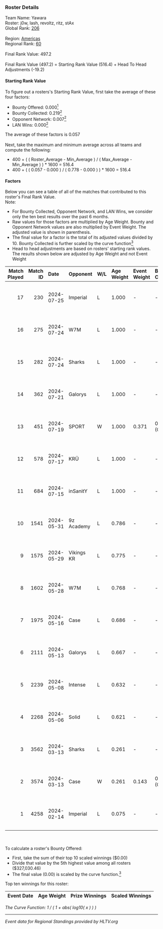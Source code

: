 ### Roster Details<br />
Team Name: Yawara<br />
Roster: j0w, lash, revoltz, ritz, stAx<br />
Global Rank: [206](../standings_global.md)<br />
<br />
Region: [Americas]( ../standings_americas.md)<br />
Regional Rank: [60]( ../standings_americas.md)<br />
<br />
Final Rank Value:  497.2<br />
<br />
Final Rank Value (497.2) = Starting Rank Value (516.4) + Head To Head Adjustments (-19.2)<br />

#### Starting Rank Value<br />
To figure out a rosters's Starting Rank Value, first take the average of these four factors:<br />
- Bounty Offered: 0.000[<sup>1</sup>](#table2)
- Bounty Collected: 0.219[<sup>2</sup>](#table1)
- Opponent Network: 0.007[<sup>2</sup>](#table1)
- LAN Wins: 0.000[<sup>2</sup>](#table1)

The average of these factors is 0.057<br />
<br />
Next, take the maximum and minimum average across all teams and compute the following:<br />
- 400 + ( ( Roster_Average - Min_Average ) / ( Max_Average - Min_Average ) ) * 1600 = 516.4
- 400 + ( ( 0.057 - 0.000 ) / ( 0.778 - 0.000 ) ) * 1600 = 516.4


#### Factors<br />
Below you can see a table of all of the matches that contributed to this roster's Final Rank Value.<br />
Note:<br />

- For Bounty Collected, Opponent Network, and LAN Wins, we consider only the ten best results over the past 6 months.
- Raw values for those factors are multiplied by Age Weight. Bounty and Opponent Network values are also multiplied by Event Weight. The adjusted value is shown in parenthesis.
- The final value for a factor is the total of its adjusted values divided by 10. Bounty Collected is further scaled by the curve function[<sup>3</sup>](#curveFunction)
- Head to head adjustments are based on rosters' starting rank values. The results shown below are adjusted by Age Weight and not Event Weight
<span id="table1"></span><br />


| Match Played | Match ID | Date       | Opponent   | W/L | Age Weight | Event Weight | Bounty Collected | Opponent Network | LAN Wins  | H2H Adj. | Roster                          |
| -: | -: | :- | :- | :- | :- | :- | :- | :- | :- | -: | :- |
|           17 |      230 | 2024-07-25 | Imperial   | L   | 1.000      | -            | -                | -                | -         |    -0.80 | j0w, lash, revoltz, ritz, stAx  |
|           16 |      275 | 2024-07-24 | W7M        | L   | 1.000      | -            | -                | -                | -         |    -3.99 | j0w, lash, revoltz, ritz, stAx  |
|           15 |      282 | 2024-07-24 | Sharks     | L   | 1.000      | -            | -                | -                | -         |    -2.00 | j0w, lash, revoltz, ritz, stAx  |
|           14 |      362 | 2024-07-21 | Galorys    | L   | 1.000      | -            | -                | -                | -         |    -5.14 | j0w, lash, revoltz, ritz, stAx  |
|           13 |      451 | 2024-07-19 | SPORT      | W   | 1.000      | 0.371        | 0.005 (0.002)    | 0.113 (0.042)    | 0 (0.000) |    23.22 | j0w, lash, revoltz, ritz, stAx  |
|           12 |      578 | 2024-07-17 | KRÜ        | L   | 1.000      | -            | -                | -                | -         |    -2.84 | j0w, lash, revoltz, ritz, stAx  |
|           11 |      684 | 2024-07-15 | inSanitY   | L   | 1.000      | -            | -                | -                | -         |    -1.35 | j0w, lash, revoltz, ritz, stAx  |
|           10 |     1541 | 2024-05-31 | 9z Academy | L   | 0.786      | -            | -                | -                | -         |   -12.31 | j0w, lash, ritz, stAx, Straafer |
|            9 |     1575 | 2024-05-29 | Vikings KR | L   | 0.775      | -            | -                | -                | -         |    -3.76 | j0w, lash, perez, ritz, stAx    |
|            8 |     1602 | 2024-05-28 | W7M        | L   | 0.768      | -            | -                | -                | -         |    -3.26 | j0w, lash, perez, ritz, stAx    |
|            7 |     1975 | 2024-05-16 | Case       | L   | 0.686      | -            | -                | -                | -         |    -2.25 | j0w, lash, perez, ritz, stAx    |
|            6 |     2111 | 2024-05-13 | Galorys    | L   | 0.667      | -            | -                | -                | -         |    -1.90 | j0w, lash, perez, ritz, stAx    |
|            5 |     2239 | 2024-05-08 | Intense    | L   | 0.632      | -            | -                | -                | -         |    -7.44 | j0w, lash, perez, ritz, stAx    |
|            4 |     2268 | 2024-05-06 | Solid      | L   | 0.621      | -            | -                | -                | -         |    -2.29 | j0w, lash, perez, ritz, stAx    |
|            3 |     3562 | 2024-03-13 | Sharks     | L   | 0.261      | -            | -                | -                | -         |    -0.58 | j0w, lash, leleo, perez, stAx   |
|            2 |     3574 | 2024-03-13 | Case       | W   | 0.261      | 0.143        | 0.030 (0.001)    | 0.722 (0.027)    | 0 (0.000) |     7.50 | j0w, lash, leleo, perez, stAx   |
|            1 |     4258 | 2024-02-14 | Imperial   | L   | 0.075      | -            | -                | -                | -         |    -0.03 | j0w, lash, leleo, perez, stAx   |

<br />
<span id="table2"></span><br />
To calculate a roster's Bounty Offered:<br />

- First, take the sum of their top 10 scaled winnings ($0.00)
- Divide that value by the 5th highest value among all rosters ($327,030.46)
- The final value (0.00) is scaled by the curve function.[<sup>3</sup>](#curveFunction)

Top ten winnings for this roster:<br />

| Event Date | Age Weight | Prize Winnings | Scaled Winnings |
| :- | -: | :- | :- |


<span id="curveFunction"></span>_The Curve Function: 1 / ( 1 + abs( log10( x ) ) )_<br />

---
_Event data for Regional Standings provided by HLTV.org_<br />
